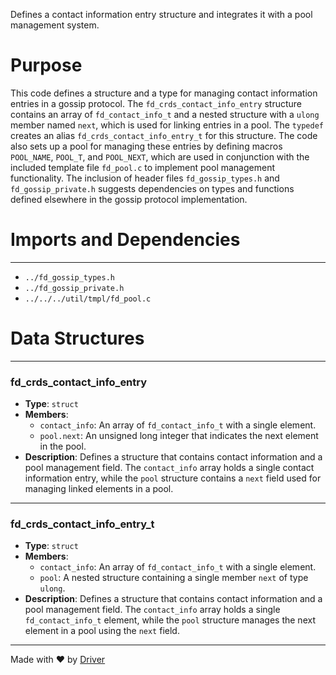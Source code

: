 <!--------------------------------------------------------------------------------->
<!-- IMPORTANT: This file is auto-generated by Driver (https://driver.ai). -------->
<!-- Manual edits may be overwritten on future commits. --------------------------->
<!--------------------------------------------------------------------------------->

Defines a contact information entry structure and integrates it with a pool management system.

# Purpose
This code defines a structure and a type for managing contact information entries in a gossip protocol. The `fd_crds_contact_info_entry` structure contains an array of `fd_contact_info_t` and a nested structure with a `ulong` member named `next`, which is used for linking entries in a pool. The `typedef` creates an alias `fd_crds_contact_info_entry_t` for this structure. The code also sets up a pool for managing these entries by defining macros `POOL_NAME`, `POOL_T`, and `POOL_NEXT`, which are used in conjunction with the included template file `fd_pool.c` to implement pool management functionality. The inclusion of header files `fd_gossip_types.h` and `fd_gossip_private.h` suggests dependencies on types and functions defined elsewhere in the gossip protocol implementation.
# Imports and Dependencies

---
- `../fd_gossip_types.h`
- `../fd_gossip_private.h`
- `../../../util/tmpl/fd_pool.c`


# Data Structures

---
### fd\_crds\_contact\_info\_entry
- **Type**: ``struct``
- **Members**:
    - ``contact_info``: An array of `fd_contact_info_t` with a single element.
    - ``pool.next``: An unsigned long integer that indicates the next element in the pool.
- **Description**: Defines a structure that contains contact information and a pool management field. The `contact_info` array holds a single contact information entry, while the `pool` structure contains a `next` field used for managing linked elements in a pool.


---
### fd\_crds\_contact\_info\_entry\_t
- **Type**: ``struct``
- **Members**:
    - ``contact_info``: An array of `fd_contact_info_t` with a single element.
    - ``pool``: A nested structure containing a single member `next` of type `ulong`.
- **Description**: Defines a structure that contains contact information and a pool management field. The `contact_info` array holds a single `fd_contact_info_t` element, while the `pool` structure manages the next element in a pool using the `next` field.



---
Made with ❤️ by [Driver](https://www.driver.ai/)